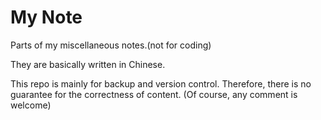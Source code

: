 # My Note

Parts of my miscellaneous notes.(not for coding)



They are basically written in Chinese.

This repo is mainly for backup and version control. Therefore, there is no guarantee for the correctness of content. (Of course, any comment is welcome)

